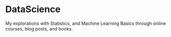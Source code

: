 # DataScience
My explorations with Statistics, and Machine Learning Basics through online courses, blog posts, and books.
